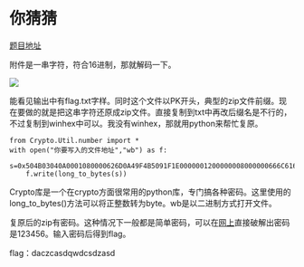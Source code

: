 # 你猜猜

[题目地址](https://adworld.xctf.org.cn/challenges/details?hash=9cefcc39-31b5-41b2-b922-22d9fc950de7_2)

附件是一串字符，符合16进制，那就解码一下。

![](https://github.com/C0nstellati0n/NoobCTF/blob/main/%E6%94%BB%E9%98%B2%E4%B8%96%E7%95%8C/images/guess.png)

能看见输出中有flag.txt字样。同时这个文件以PK开头，典型的zip文件前缀。现在要做的就是把这串字符还原成zip文件。直接复制到txt中再改后缀名是不行的，不过复制到winhex中可以。我没有winhex，那就用python来帮忙复原。

```
from Crypto.Util.number import *
with open("你要写入的文件地址","wb") as f:
    s=0x504B03040A0001080000626D0A49F4B5091F1E0000001200000008000000666C61672E7478746C9F170D35D0A45826A03E161FB96870EDDFC7C89A11862F9199B4CD78E7504B01023F000A0001080000626D0A49F4B5091F1E00000012000000080024000000000000002000000000000000666C61672E7478740A0020000000000001001800AF150210CAF2D1015CAEAA05CAF2D1015CAEAA05CAF2D101504B050600000000010001005A000000440000000000
    f.write(long_to_bytes(s))
```

Crypto库是一个在crypto方面很常用的python库，专门搞各种密码。这里使用的long_to_bytes()方法可以将正整数转为byte。wb是以二进制方式打开文件。

复原后的zip有密码。这种情况下一般都是简单密码，可以在[网上](https://www.lostmypass.com/file-types/zip/)直接破解出密码是123456。输入密码后得到flag。

flag：daczcasdqwdcsdzasd

